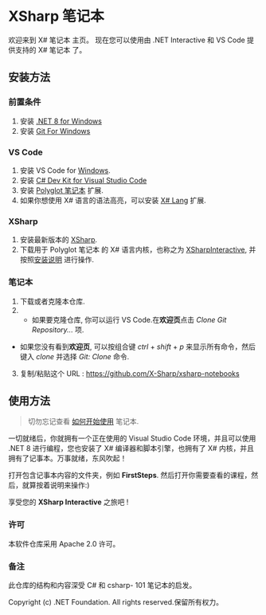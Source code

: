 # XSharp 笔记本
欢迎来到 X# 笔记本 主页。
现在您可以使用由 .NET Interactive 和 VS Code 提供支持的 X# 笔记本 了。 

## 安装方法

### 前置条件
1. 安装 [.NET 8 for Windows](https://dotnet.microsoft.com/zh-cn/download/dotnet/8.0)
2. 安装 [Git For Windows](https://git-scm.com/download/win)

### VS Code
1. 安装 VS Code for [Windows](https://code.visualstudio.com/Download).
2. 安装 [C# Dev Kit for Visual Studio Code](https://marketplace.visualstudio.com/items?itemName=ms-dotnettools.csdevkit)
3. 安装 [Polyglot 笔记本](https://marketplace.visualstudio.com/items?itemName=ms-dotnettools.dotnet-interactive-vscode) 扩展.
4. 如果你想使用 X# 语言的语法高亮，可以安装 [X# Lang](https://marketplace.visualstudio.com/items?itemName=InfomindsAG.xsharp-lang) 扩展.

### XSharp
1. 安装最新版本的 [XSharp](https://www.xsharp.eu/itm-downloads?folder=installers).
2. 下载用于 Polyglot 笔记本 的 X# 语言内核，也称之为 [XSharpInteractive](https://github.com/X-Sharp/XSharpInteractive), 并按照[安装说明](https://github.com/X-Sharp/XSharpInteractive/blob/main/README.md) 进行操作.

### 笔记本
1. 下载或者克隆本仓库.
2. - 如果要克隆仓库, 你可以运行 VS Code.在**欢迎页**点击 *Clone Git Repository...* 项.
- 如果您没有看到**欢迎页**, 可以按组合键 *ctrl* + *shift* + *p* 来显示所有命令，然后键入 *clone* 并选择 *Git: Clone* 命令.
3. 复制/粘贴这个 URL : https://github.com/X-Sharp/xsharp-notebooks

## 使用方法

> 切勿忘记查看 [如何开始使用](HowToStart.ipynb) 笔记本.

一切就绪后，你就拥有一个正在使用的 Visual Studio Code 环境，并且可以使用 .NET 8 进行编程，您也安装了 X# 编译器和脚本引擎，也拥有了 X# 内核，并且拥有了记事本。万事就绪，东风吹起！ 

打开包含记事本内容的文件夹，例如 **FirstSteps**.  然后打开你需要查看的课程，然后，就算按着说明来操作:)

享受您的 **XSharp Interactive** 之旅吧 !


### 许可

本软件仓库采用 Apache 2.0 许可。

### 备注

此仓库的结构和内容深受 C# 和 csharp- 101 笔记本的启发。

 Copyright (c) .NET Foundation. All rights reserved.保留所有权力。

